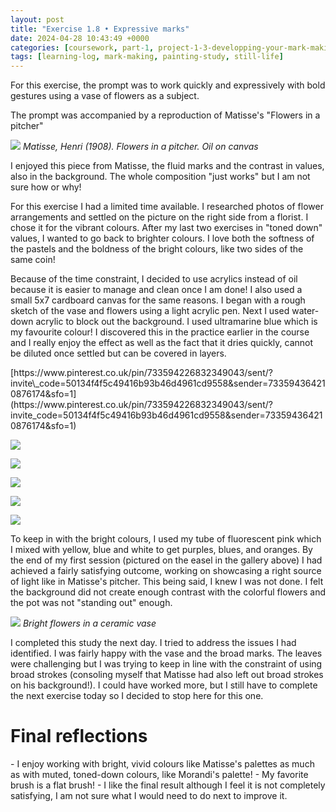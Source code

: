 ```yaml
---
layout: post
title: "Exercise 1.8 • Expressive marks"
date: 2024-04-28 10:43:49 +0000
categories: [coursework, part-1, project-1-3-developping-your-mark-making]
tags: [learning-log, mark-making, painting-study, still-life]
---
```


For this exercise, the prompt was to work quickly and expressively with bold gestures using a vase of flowers as a subject.

The prompt was accompanied by a reproduction of Matisse's "Flowers in a pitcher"

![](https://uploads1.wikiart.org/images/henri-matisse/flowers-in-a-pitcher-1908.jpg!Large.jpg)
_Matisse, Henri (1908). Flowers in a pitcher. Oil on canvas_

I enjoyed this piece from Matisse, the fluid marks and the contrast in values, also in the background. The whole composition "just works" but I am not sure how or why!

<!-- wp:columns -->
<!-- wp:column {"width":"66.66%"} -->

For this exercise I had a limited time available. I researched photos of flower arrangements and settled on the picture on the right side from a florist. I chose it for the vibrant colours. After my last two exercises in "toned down" values, I wanted to go back to brighter colours. I love both the softness of the pastels and the boldness of the bright colours, like two sides of the same coin!

Because of the time constraint, I decided to use acrylics instead of oil because it is easier to manage and clean once I am done! I also used a small 5x7 cardboard canvas for the same reasons. I began with a rough sketch of the vase and flowers using a light acrylic pen. Next I used water-down acrylic to block out the background. I used ultramarine blue which is my favourite colour! I discovered this in the practice earlier in the course and I really enjoy the effect as well as the fact that it dries quickly, cannot be diluted once settled but can be covered in layers.

<!-- /wp:column --><!-- wp:column {"width":"33.33%"} -->
<!-- wp:jetpack/pinterest {"url":"https://www.pinterest.co.uk/pin/733594226832349043/sent/?invite_code=50134f4f5c49416b93b46d4961cd9558\u0026sender=733594364210876174\u0026sfo=1"} -->[https://www.pinterest.co.uk/pin/733594226832349043/sent/?invite\_code=50134f4f5c49416b93b46d4961cd9558&sender=733594364210876174&sfo=1](https://www.pinterest.co.uk/pin/733594226832349043/sent/?invite_code=50134f4f5c49416b93b46d4961cd9558&sender=733594364210876174&sfo=1)<!-- /wp:jetpack/pinterest -->
<!-- /wp:column -->
<!-- /wp:columns --><!-- wp:jetpack/tiled-gallery {"columnWidths":[["33.33333","33.33333","33.33333"],["42.87224","57.12776"]],"ids":[739,740,741,742,743]} -->

![](https://i1.wp.com/oca-wp-journals.s3.eu-west-2.amazonaws.com/wp-content/uploads/sites/5355/2024/04/IMG_4260-scaled.jpeg?ssl=1)

![](https://i0.wp.com/oca-wp-journals.s3.eu-west-2.amazonaws.com/wp-content/uploads/sites/5355/2024/04/IMG_4341-scaled.jpeg?ssl=1)

![](https://i0.wp.com/oca-wp-journals.s3.eu-west-2.amazonaws.com/wp-content/uploads/sites/5355/2024/04/IMG_4339-scaled.jpeg?ssl=1)

![](https://i0.wp.com/oca-wp-journals.s3.eu-west-2.amazonaws.com/wp-content/uploads/sites/5355/2024/04/IMG_4344-scaled.jpeg?ssl=1)

![](https://i1.wp.com/oca-wp-journals.s3.eu-west-2.amazonaws.com/wp-content/uploads/sites/5355/2024/04/IMG_4416-scaled.jpeg?ssl=1)

<!-- /wp:jetpack/tiled-gallery -->

To keep in with the bright colours, I used my tube of fluorescent pink which I mixed with yellow, blue and white to get purples, blues, and oranges. By the end of my first session (pictured on the easel in the gallery above) I had achieved a fairly satisfying outcome, working on showcasing a right source of light like in Matisse's pitcher. This being said, I knew I was not done. I felt the background did not create enough contrast with the colorful flowers and the pot was not "standing out" enough.

![](/assets/images/photo-2024-04-28-100329-jpeg)
_Bright flowers in a ceramic vase_

I completed this study the next day. I tried to address the issues I had identified. I was fairly happy with the vase and the broad marks. The leaves were challenging but I was trying to keep in line with the constraint of using broad strokes (consoling myself that Matisse had also left out broad strokes on his background!). I could have worked more, but I still have to complete the next exercise today so I decided to stop here for this one.

<!-- wp:heading {"level":1} -->
# Final reflections
<!-- /wp:heading --><!-- wp:list -->
<!-- wp:list-item -->- I enjoy working with bright, vivid colours like Matisse's palettes as much as with muted, toned-down colours, like Morandi's palette!
<!-- /wp:list-item --><!-- wp:list-item -->- My favorite brush is a flat brush!
<!-- /wp:list-item --><!-- wp:list-item -->- I like the final result although I feel it is not completely satisfying, I am not sure what I would need to do next to improve it.
<!-- /wp:list-item -->
<!-- /wp:list --><!-- wp:heading {"level":1} -->
#  
<!-- /wp:heading -->